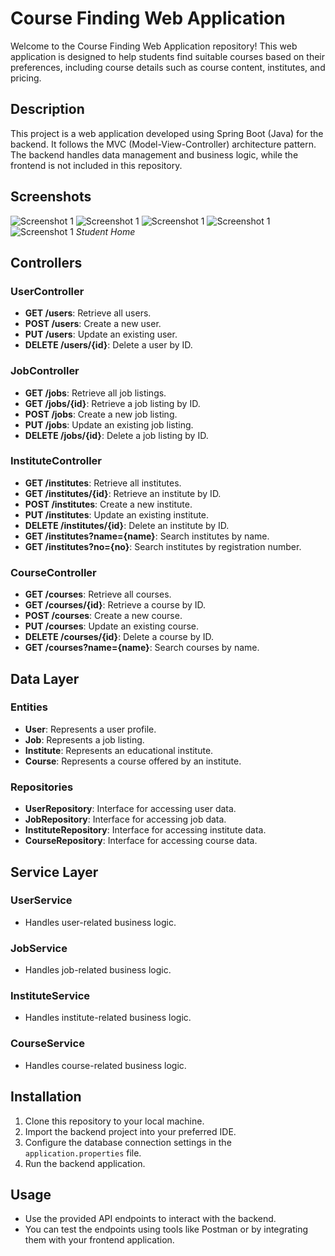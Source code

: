 # Course Finding Web Application

Welcome to the Course Finding Web Application repository! This web application is designed to help students find suitable courses based on their preferences, including course details such as course content, institutes, and pricing.

## Description

This project is a web application developed using Spring Boot (Java) for the backend. It follows the MVC (Model-View-Controller) architecture pattern. The backend handles data management and business logic, while the frontend is not included in this repository.
## Screenshots

![Screenshot 1](https://github.com/Gehan99/2nd-Year-Final-Project/blob/main/1.jpg)
![Screenshot 1](https://github.com/Gehan99/2nd-Year-Final-Project/blob/main/1.jpg)
![Screenshot 1](https://github.com/Gehan99/2nd-Year-Final-Project/blob/main/1.jpg)
![Screenshot 1](https://github.com/Gehan99/2nd-Year-Final-Project/blob/main/1.jpg)
![Screenshot 1](https://github.com/Gehan99/2nd-Year-Final-Project/blob/main/1.jpg)
*Student Home*

## Controllers

### UserController

- **GET /users**: Retrieve all users.
- **POST /users**: Create a new user.
- **PUT /users**: Update an existing user.
- **DELETE /users/{id}**: Delete a user by ID.

### JobController

- **GET /jobs**: Retrieve all job listings.
- **GET /jobs/{id}**: Retrieve a job listing by ID.
- **POST /jobs**: Create a new job listing.
- **PUT /jobs**: Update an existing job listing.
- **DELETE /jobs/{id}**: Delete a job listing by ID.

### InstituteController

- **GET /institutes**: Retrieve all institutes.
- **GET /institutes/{id}**: Retrieve an institute by ID.
- **POST /institutes**: Create a new institute.
- **PUT /institutes**: Update an existing institute.
- **DELETE /institutes/{id}**: Delete an institute by ID.
- **GET /institutes?name={name}**: Search institutes by name.
- **GET /institutes?no={no}**: Search institutes by registration number.

### CourseController

- **GET /courses**: Retrieve all courses.
- **GET /courses/{id}**: Retrieve a course by ID.
- **POST /courses**: Create a new course.
- **PUT /courses**: Update an existing course.
- **DELETE /courses/{id}**: Delete a course by ID.
- **GET /courses?name={name}**: Search courses by name.

## Data Layer

### Entities

- **User**: Represents a user profile.
- **Job**: Represents a job listing.
- **Institute**: Represents an educational institute.
- **Course**: Represents a course offered by an institute.

### Repositories

- **UserRepository**: Interface for accessing user data.
- **JobRepository**: Interface for accessing job data.
- **InstituteRepository**: Interface for accessing institute data.
- **CourseRepository**: Interface for accessing course data.

## Service Layer

### UserService

- Handles user-related business logic.

### JobService

- Handles job-related business logic.

### InstituteService

- Handles institute-related business logic.

### CourseService

- Handles course-related business logic.

## Installation

1. Clone this repository to your local machine.
2. Import the backend project into your preferred IDE.
3. Configure the database connection settings in the `application.properties` file.
4. Run the backend application.

## Usage

- Use the provided API endpoints to interact with the backend.
- You can test the endpoints using tools like Postman or by integrating them with your frontend application.
